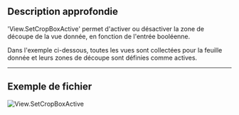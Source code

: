 ## Description approfondie
'View.SetCropBoxActive' permet d'activer ou désactiver la zone de découpe de la vue donnée, en fonction de l'entrée booléenne.

Dans l'exemple ci-dessous, toutes les vues sont collectées pour la feuille donnée et leurs zones de découpe sont définies comme actives.
___
## Exemple de fichier

![View.SetCropBoxActive](./Revit.Elements.Views.View.SetCropBoxActive_img.jpg)
